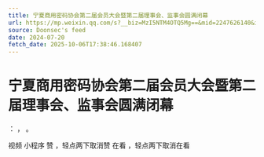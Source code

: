 ```yaml
---
title: 宁夏商用密码协会第二届会员大会暨第二届理事会、监事会圆满闭幕
url: https://mp.weixin.qq.com/s?__biz=MzI5NTM4OTQ5Mg==&mid=2247626140&idx=1&sn=039d757a4d05bdead0b65f551e7a5612
source: Doonsec's feed
date: 2024-07-20
fetch_date: 2025-10-06T17:38:46.168407
---
```


# 宁夏商用密码协会第二届会员大会暨第二届理事会、监事会圆满闭幕

：
，
。

视频
小程序
赞
，轻点两下取消赞
在看
，轻点两下取消在看